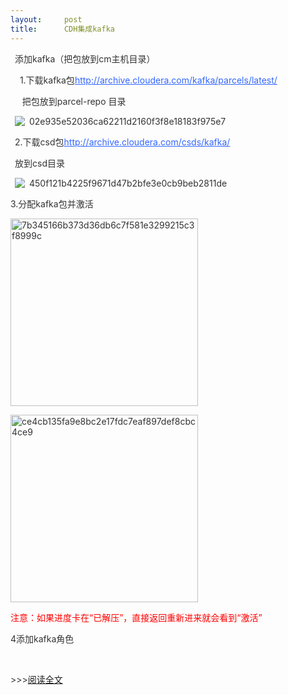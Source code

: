 ```yaml
---
layout:     post
title:      CDH集成kafka
---
```

<div id="article_content" class="article_content clearfix csdn-tracking-statistics" data-pid="blog" data-mod="popu_307" data-dsm="post">
								            <link rel="stylesheet" href="https://csdnimg.cn/release/phoenix/template/css/ck_htmledit_views-f76675cdea.css">
						<div class="htmledit_views" id="content_views">
                <p style="color:rgb(51,51,51);text-align:left;text-indent:7px;">添加kafka（把包放到cm主机目录）</p><span style="color:rgb(51,51,51);font-family:PingFangSC, 'helvetica neue', 'hiragino sans gb', arial, 'microsoft yahei ui', 'microsoft yahei', simsun, sans-serif;line-height:32px;text-align:left;"></span><p style="color:rgb(51,51,51);text-align:left;text-indent:7px;">  1.下载kafka包<a href="http://archive.cloudera.com/kafka/parcels/latest/" rel="nofollow" style="color:rgb(51,102,255);">http://archive.cloudera.com/kafka/parcels/latest/</a></p><span style="color:rgb(51,51,51);font-family:PingFangSC, 'helvetica neue', 'hiragino sans gb', arial, 'microsoft yahei ui', 'microsoft yahei', simsun, sans-serif;line-height:32px;text-align:left;"></span><p style="color:rgb(51,51,51);text-align:left;text-indent:7px;">   把包放到parcel-repo 目录</p><span style="color:rgb(51,51,51);font-family:PingFangSC, 'helvetica neue', 'hiragino sans gb', arial, 'microsoft yahei ui', 'microsoft yahei', simsun, sans-serif;line-height:32px;text-align:left;"></span><p style="color:rgb(51,51,51);text-align:left;text-indent:7px;"><img alt="02e935e52036ca62211d2160f3f8e18183f975e7" src="https://yqfile.alicdn.com/02e935e52036ca62211d2160f3f8e18183f975e7.png" style="border:0px none rgb(51,51,51);vertical-align:middle;"><br></p><span style="color:rgb(51,51,51);font-family:PingFangSC, 'helvetica neue', 'hiragino sans gb', arial, 'microsoft yahei ui', 'microsoft yahei', simsun, sans-serif;line-height:32px;text-align:left;"></span><p style="color:rgb(51,51,51);text-align:left;text-indent:7px;">2.下载csd包<a href="http://archive.cloudera.com/csds/kafka/" rel="nofollow" style="color:rgb(51,102,255);">http://archive.cloudera.com/csds/kafka/</a></p><span style="color:rgb(51,51,51);font-family:PingFangSC, 'helvetica neue', 'hiragino sans gb', arial, 'microsoft yahei ui', 'microsoft yahei', simsun, sans-serif;line-height:32px;text-align:left;"></span><p style="color:rgb(51,51,51);text-align:left;text-indent:7px;"></p><span style="color:rgb(51,51,51);font-family:PingFangSC, 'helvetica neue', 'hiragino sans gb', arial, 'microsoft yahei ui', 'microsoft yahei', simsun, sans-serif;line-height:32px;text-align:left;"></span><p style="color:rgb(51,51,51);text-align:left;text-indent:7px;">放到csd目录</p><span style="color:rgb(51,51,51);font-family:PingFangSC, 'helvetica neue', 'hiragino sans gb', arial, 'microsoft yahei ui', 'microsoft yahei', simsun, sans-serif;line-height:32px;text-align:left;"></span><p style="color:rgb(51,51,51);text-align:left;text-indent:7px;"><img alt="450f121b4225f9671d47b2bfe3e0cb9beb2811de" src="https://yqfile.alicdn.com/450f121b4225f9671d47b2bfe3e0cb9beb2811de.png" style="border:0px none rgb(51,51,51);vertical-align:middle;"><br></p><span style="color:rgb(51,51,51);font-family:PingFangSC, 'helvetica neue', 'hiragino sans gb', arial, 'microsoft yahei ui', 'microsoft yahei', simsun, sans-serif;line-height:32px;text-align:left;"></span><p style="color:rgb(51,51,51);text-align:left;">3.分配kafka包并激活</p><span style="color:rgb(51,51,51);font-family:PingFangSC, 'helvetica neue', 'hiragino sans gb', arial, 'microsoft yahei ui', 'microsoft yahei', simsun, sans-serif;line-height:32px;text-align:left;"></span><p style="color:rgb(51,51,51);text-align:left;"></p><span style="color:rgb(51,51,51);font-family:PingFangSC, 'helvetica neue', 'hiragino sans gb', arial, 'microsoft yahei ui', 'microsoft yahei', simsun, sans-serif;line-height:32px;text-align:left;"></span><p style="color:rgb(51,51,51);text-align:left;"><img width="300" alt="7b345166b373d36db6c7f581e3299215c3f8999c" src="https://yqfile.alicdn.com/7b345166b373d36db6c7f581e3299215c3f8999c.png" style="border:0px none rgb(51,51,51);vertical-align:middle;"><br></p><span style="color:rgb(51,51,51);font-family:PingFangSC, 'helvetica neue', 'hiragino sans gb', arial, 'microsoft yahei ui', 'microsoft yahei', simsun, sans-serif;line-height:32px;text-align:left;"></span><p style="color:rgb(51,51,51);text-align:left;"><img width="300" alt="ce4cb135fa9e8bc2e17fdc7eaf897def8cbc4ce9" src="https://yqfile.alicdn.com/ce4cb135fa9e8bc2e17fdc7eaf897def8cbc4ce9.png" style="border:0px none rgb(51,51,51);vertical-align:middle;"><br></p><span style="color:rgb(51,51,51);font-family:PingFangSC, 'helvetica neue', 'hiragino sans gb', arial, 'microsoft yahei ui', 'microsoft yahei', simsun, sans-serif;line-height:32px;text-align:left;"></span><p style="color:rgb(51,51,51);text-align:left;"><span style="color:#ff0000;">注意：如果进度卡在“已解压”，直接返回重新进来就会看到“激活”</span></p><span style="color:rgb(51,51,51);font-family:PingFangSC, 'helvetica neue', 'hiragino sans gb', arial, 'microsoft yahei ui', 'microsoft yahei', simsun, sans-serif;line-height:32px;text-align:left;"></span><p style="color:rgb(51,51,51);text-align:left;"></p><span style="color:rgb(51,51,51);font-family:PingFangSC, 'helvetica neue', 'hiragino sans gb', arial, 'microsoft yahei ui', 'microsoft yahei', simsun, sans-serif;line-height:32px;text-align:left;"></span><p style="color:rgb(51,51,51);text-align:left;"></p><span style="color:rgb(51,51,51);font-family:PingFangSC, 'helvetica neue', 'hiragino sans gb', arial, 'microsoft yahei ui', 'microsoft yahei', simsun, sans-serif;line-height:32px;text-align:left;"></span><p style="color:rgb(51,51,51);text-align:left;">4添加kafka角色</p><p style="color:rgb(51,51,51);text-align:left;"><br></p><p style="color:rgb(51,51,51);text-align:left;">&gt;&gt;&gt;<a href="https://yq.aliyun.com/articles/603705?utm_content=m_1000003807" rel="nofollow">阅读全文</a><br></p>            </div>
                </div>